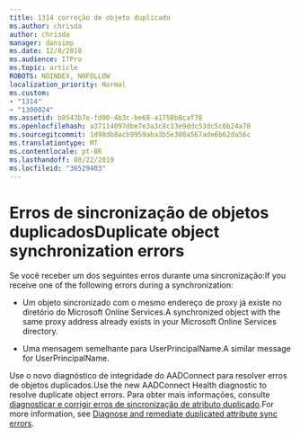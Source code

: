 ```yaml
---
title: 1314 correção de objeto duplicado
ms.author: chrisda
author: chrisda
manager: dansimp
ms.date: 12/8/2018
ms.audience: ITPro
ms.topic: article
ROBOTS: NOINDEX, NOFOLLOW
localization_priority: Normal
ms.custom:
- "1314"
- "1300024"
ms.assetid: b8543b7e-fd00-4b3c-be68-a1758b8caf78
ms.openlocfilehash: a37114097dbe7e3a3c8c13e9ddc53dc5c6b24a78
ms.sourcegitcommit: 1d98db8acb9959aba3b5e308a567ade6b62da56c
ms.translationtype: MT
ms.contentlocale: pt-BR
ms.lasthandoff: 08/22/2019
ms.locfileid: "36529403"
---
```

# <a name="duplicate-object-synchronization-errors"></a><span data-ttu-id="0dc1f-102">Erros de sincronização de objetos duplicados</span><span class="sxs-lookup"><span data-stu-id="0dc1f-102">Duplicate object synchronization errors</span></span>

<span data-ttu-id="0dc1f-103">Se você receber um dos seguintes erros durante uma sincronização:</span><span class="sxs-lookup"><span data-stu-id="0dc1f-103">If you receive one of the following errors during a synchronization:</span></span>

- <span data-ttu-id="0dc1f-104">Um objeto sincronizado com o mesmo endereço de proxy já existe no diretório do Microsoft Online Services.</span><span class="sxs-lookup"><span data-stu-id="0dc1f-104">A synchronized object with the same proxy address already exists in your Microsoft Online Services directory.</span></span>

- <span data-ttu-id="0dc1f-105">Uma mensagem semelhante para UserPrincipalName.</span><span class="sxs-lookup"><span data-stu-id="0dc1f-105">A similar message for UserPrincipalName.</span></span>

<span data-ttu-id="0dc1f-106">Use o novo diagnóstico de integridade do AADConnect para resolver erros de objetos duplicados.</span><span class="sxs-lookup"><span data-stu-id="0dc1f-106">Use the new AADConnect Health diagnostic to resolve duplicate object errors.</span></span> <span data-ttu-id="0dc1f-107">Para obter mais informações, consulte [diagnosticar e corrigir erros de sincronização de atributo duplicado](https://docs.microsoft.com/azure/active-directory/hybrid/how-to-connect-health-diagnose-sync-errors).</span><span class="sxs-lookup"><span data-stu-id="0dc1f-107">For more information, see [Diagnose and remediate duplicated attribute sync errors](https://docs.microsoft.com/azure/active-directory/hybrid/how-to-connect-health-diagnose-sync-errors).</span></span>

